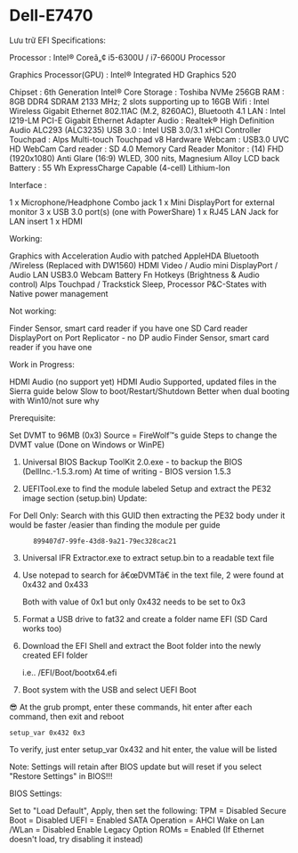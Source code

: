 # Dell-E7470
Lưu trữ EFI
Specifications:

 

Processor                      : Intel® Coreâ„¢ i5-6300U / i7-6600U Processor 

Graphics Processor(GPU)        : Intel® Integrated HD Graphics 520

Chipset                        : 6th Generation Intel® Core
Storage                        : Toshiba NVMe 256GB 
RAM                            : 8GB DDR4 SDRAM 2133 MHz; 2 slots supporting up to 16GB
Wifi                           : Intel Wireless Gigabit Ethernet 802.11AC (M.2, 8260AC), Bluetooth 4.1
LAN                            : Intel I219-LM PCI-E Gigabit Ethernet Adapter
Audio                          : Realtek® High Definition Audio ALC293 (ALC3235)
USB 3.0                        : Intel USB 3.0/3.1 xHCI Controller
Touchpad                       : Alps Multi-touch Touchpad v8 Hardware
Webcam                         : USB3.0 UVC HD WebCam
Card reader                    : SD 4.0 Memory Card Reader
Monitor                        : (14) FHD (1920x1080) Anti Glare (16:9) WLED, 300 nits, Magnesium Alloy LCD back
Battery                        : 55 Wh ExpressCharge Capable (4-cell) Lithium-Ion

Interface :

1 x Microphone/Headphone Combo jack
1 x Mini DisplayPort for external monitor
3 x USB 3.0 port(s) (one with PowerShare)
1 x RJ45 LAN Jack for LAN insert 
1 x HDMI 

Working:

Graphics with Acceleration
Audio with patched AppleHDA
Bluetooth /Wireless (Replaced with DW1560)
HDMI Video / Audio
mini DisplayPort / Audio
LAN
USB3.0
Webcam
Battery
Fn Hotkeys (Brightness & Audio control)
Alps Touchpad / Trackstick
Sleep, Processor P&C-States with Native power management 

Not working:

Finder Sensor, smart card reader if you have one
SD Card reader
DisplayPort on Port Replicator - no DP audio 
Finder Sensor, smart card reader if you have one

Work in Progress:

HDMI Audio (no support yet)
HDMI Audio Supported, updated files in the Sierra guide below
Slow to boot/Restart/Shutdown Better when dual booting with Win10/not sure why
 

Prerequisite:

Set DVMT to 96MB (0x3)
Source =  FireWolf™s guide
Steps to change the DVMT value (Done on Windows or WinPE) 

1) Universal BIOS Backup ToolKit 2.0.exe - to backup the BIOS (DellInc.-1.5.3.rom) 
    At time of writing - BIOS version 1.5.3

2) UEFITool.exe to find the module labeled Setup and extract the PE32 image section (setup.bin)
  Update:

  For Dell Only: Search with this GUID then extracting the PE32 body under it would be faster /easier than finding the module per guide

          899407d7-99fe-43d8-9a21-79ec328cac21

3) Universal IFR Extractor.exe to extract setup.bin to a readable text file

4) Use notepad to search for â€œDVMTâ€ in the text file,  2 were found at 0x432 and 0x433

    Both with value of 0x1 but only 0x432 needs to be set to 0x3

5) Format a USB drive to fat32 and create a folder name EFI (SD Card works too)

6) Download the EFI Shell and extract the Boot folder into the newly created EFI folder

     i.e.. /EFI/Boot/bootx64.efi

7) Boot system with the USB and select UEFI Boot

😎 At the grub prompt, enter these commands, hit enter after each command, then exit and reboot

    setup_var 0x432 0x3

    

To verify, just enter setup_var 0x432 and hit enter, the value will be listed

Note: Settings will retain after BIOS update but will reset if you select "Restore Settings" in BIOS!!!

 

BIOS Settings:

Set to "Load Default", Apply, then set the following:
TPM = Disabled
Secure Boot = Disabled
UEFI = Enabled
SATA Operation = AHCI
Wake on Lan /WLan = Disabled
Enable Legacy Option ROMs = Enabled
(If Ethernet doesn't load, try disabling it instead)
